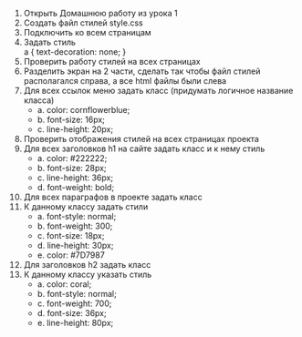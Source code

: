 1.	Открыть Домашнюю работу из урока 1 
2.	Создать файл стилей style.css
3.	Подключить ко всем страницам
4.	Задать стиль
<br> a {
   text-decoration: none;
}
5.	Проверить работу стилей на всех страницах
6.	Разделить экран на 2 части, сделать так чтобы файл стилей располагался справа, а все html файлы были слева
7.	Для всех ссылок меню задать класс (придумать логичное название класса)
    * a. color: cornflowerblue;
    * b. font-size: 16px;
    * c. line-height: 20px;
8.	Проверить отображения стилей на всех страницах проекта
9.	Для всех заголовков h1 на сайте задать класс и к нему стиль
    * a. color: #222222;
    * b. font-size: 28px;
    * c. line-height: 36px;
    * d. font-weight: bold;
10.	Для всех параграфов в проекте задать класс
11.	К данному классу задать стили
    * a. font-style: normal;
    * b. font-weight: 300;
    * c. font-size: 18px;
    * d. line-height: 30px;
    * e. color: #7D7987
12.	Для заголовков h2 задать класс
13.	К данному классу указать стиль 
    * a. color: coral;
    * b. font-style: normal;
    * c. font-weight: 700;
    * d. font-size: 36px;
    * e. line-height: 80px;

